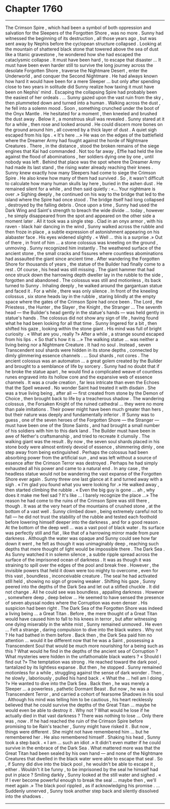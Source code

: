 
# Chapter 1760


---

The Crimson Spire , which had been a symbol of both oppression and salvation for the Sleepers of the Forgotten Shore , was no more . Sunny had witnessed the beginning of its destruction , all those years ago , but was sent away by Nephis before the cyclopean structure collapsed .
Looking at the mountain of shattered black stone that towered above the sea of dust like a titanic gravestone , he wondered how she had escaped the cataclysmic collapse . It must have been hard , to escape that disaster …
It must have been even harder still to survive the long journey across the desolate Forgotten Shore , traverse the Nightmare Desert , enter the Underworld , and conquer the Second Nightmare . He had always known how hard it would have been for a mere Sleeper … but only after spending close to two years in solitude did Sunny realize how taxing it must have been on Nephis' mind .
Escaping the collapsing Spire had probably been the easiest of her ordeals .
… Sunny gazed upon the vast ruin from the sky , then plummeted down and turned into a human . Walking across the dust , he fell into a solemn mood .
Soon , something crunched under the boot of the Onyx Mantle . He hesitated for a moment , then kneeled and brushed the dust away .
Below it , a monstrous skull was revealed .
Sunny stared at it for a while , then rose and looked around . He could discern more bones on the ground around him , all covered by a thick layer of dust .
A quiet sigh escaped from his lips .
« It's here …»
He was on the edges of the battlefield where the Dreamer Army had fought against the horde of Nightmare Creatures .
There , in the distance , stood the broken remains of the siege engines that Kai had commanded . Not too far away , Effie had held the line against the flood of abominations , her soldiers dying one by one , until nobody was left . Behind that place was the spot where the Dreamer Army had made its last stand , the rising water already reaching their knees .
Sunny knew exactly how many Sleepers had come to siege the Crimson Spire . He also knew how many of them had survived .
So , it wasn't difficult to calculate how many human skulls lay here , buried in the ashen dust .
He remained silent for a while , and then said quietly :
«… Your nightmare is over .»
Sighing deeply , he continued on his way to the bridge that led to the island where the Spire had once stood .
The bridge itself had long collapsed , destroyed by the falling debris . Once upon a time , Sunny had used the Dark Wing and Saint's strength to breach the wide divide … today , however , he simply disappeared from the spot and appeared on the other side a moment later . All it took was a single step .
Clad in an onyx armor , with his raven - black hair dancing in the wind , Sunny walked across the rubble and then froze in place , a subtle expression of astonishment appearing on his alabaster face .
His eyes widened slightly .
« Well … this is a surprise .»
Out of there , in front of him … a stone colossus was kneeling on the ground , unmoving .
Sunny recognized him instantly . The weathered surface of the ancient stone , the small cracks and fissures where countless abominations had assaulted the giant since ancient time .
After wandering the Forgotten Shore for thousands of years , the statue of the Builder had finally come to a rest .
Of course , his head was still missing . The giant hammer that had once struck down the harrowing depth dweller lay in the rubble to the side , forgotten and abandoned . The colossus was still and motionless , its back turned to Sunny .
Inhaling deeply , he walked around the gargantuan statue and faced it .
For a while , there was only silence .
In front of the kneeling colossus , six stone heads lay in the rubble , staring blindly at the empty space where the gates of the Crimson Spire had once been . The Lord , the Priestess , the Hunter , the Slayer , the Knight , the Stranger …
The seventh head — the Builder's head gently in the statue's hands — was held gently in statue's hands .
The colossus did not show any sign of life , having found what he had been looking for all that time .
Sunny lingered for a bit , then shifted his gaze , looking within the stone giant . His mind was full of bright curiosity .
« What are you , really ?»
After a while , a strange sound escaped from his lips .
« So that's how it is …»
The walking statue … was neither a living being nor a Nightmare Creature .
It had no soul .
Instead , seven Transcendent soul shards were hidden in its stone depths , connected by dimly glimmering essence channels .
… Soul shards , not cores .
The ancient colossus was an automaton … a great golem created by the Builder and brought to a semblance of life by sorcery . Sunny had no doubt that if he broke the statue apart , he would find a complicated weave of countless runes engraved into its hollow core and the expansive web of essence channels .
It was a crude creation , far less intricate than even the Echoes that the Spell weaved .
No wonder Saint had treated it with disdain .
She was a true living being , after all — first created from stone by the Demon of Choice , then brought back to life by a treacherous shadow . The wandering colossus , the Forsaken Knight of the ruined cathedral … they were no more than pale imitations . Their power might have been much greater than hers , but their nature was deeply and fundamentally inferior .
If Sunny was to guess , one of the seven heroes of the Forgotten Shore — the Stranger — must have been one of the Stone Saints , and had brought a small number of his soldiers with him to this dark land . The Builder must have been in awe of Nether's craftsmanship , and tried to recreate it clumsily .
The walking giant was the result .
By now , the seven soul shards placed in his stone body were almost entirely devoid of essence , shimmering dimly , one step away from being extinguished . Perhaps the colossus had been absorbing power from the artificial sun , and was left without a source of essence after the Crimson Terror was destroyed . Perhaps he had simply exhausted all his power and came to a natural end .
In any case , the headless statue would not be wandering the vast expanse of the Forgotten Shore ever again .
Sunny threw one last glance at it and turned away with a sigh .
« I'm glad you found what you were looking for .»
He walked away , then started climbing the rubble .
« Even the big guy is gone … ah , why does it make me feel sad ? It's like … I barely recognize the place …»
The reason he had come to the ruins of the Crimson Spire was still there , though .
It was at the very heart of the mountains of crushed stone , at the bottom of a vast well . Sunny climbed down , being extremely careful not to fall — he did not trust the stability of the rubble and tested each foothold before lowering himself deeper into the darkness , and for a good reason .
At the bottom of the deep well … was a vast pool of black water . Its surface was perfectly still and flat , like that of a harrowing mirror made from pure darkness . Although the water was opaque and Sunny could see how far down it went , he felt as though it was unimaginably deep , reaching such depths that mere thought of light would be impossible there .
The Dark Sea .
As Sunny watched it in solemn silence , a subtle ripple spread across the surface of the imprisoned ocean of darkness . It was as though it was straining to spill over the edges of the pool and break free . However , the invisible powers that held it down were too mighty to overcome , even for this vast , boundless , inconceivable creature .
The seal he had activated still held , showing no sign of growing weaker .
Shifting his gaze , Sunny peered into the depths of the Dark Sea and let out a stifled chuckle .
It did not change .
All he could see was boundless , appalling darkness .
However , somewhere deep , deep below …
He seemed to have sensed the presence of seven abyssal nodes where the Corruption was even denser .
His suspicion had been right .
The Dark Sea of the Forgotten Shore was indeed a living being … a Great Titan .
Before , the mere thought of a Great Titan would have caused him to fall to his knees in terror , but after witnessing one dying miserably in the white mist , Sunny remained unmoved .
He even …
Felt a strange , daring compulsion to dive into the black waters .
Why not ? He had bathed in them before . Back then , the Dark Sea paid him no attention … would it be different now that he was a Saint , possessing a Transcendent Soul that would be much more nourishing for a being such as this ?
What would he find in the depths of the ancient sea of Corruption ? What mysteries were hidden in the unfathomable black waters ?
« Should I find out ?»
The temptation was strong .
He reached toward the dark pool , tantalized by its lightless expanse .
But then , he stopped .
Sunny remained motionless for a while , struggling against the sense of dark wonder . Then , he slowly , laboriously , pulled his hand back .
« What the … hell am I doing ?»
He wanted to dive into the Dark Sea . Back then , he was merely a Sleeper … a powerless , pathetic Dormant Beast . But now , he was a Transcendent Terror , and carried a cohort of fearsome Shadows in his soul . Although his mind was telling him to be cautious , his heart recklessly believed that he could survive the depths of the Great Titan … maybe he would even be able to destroy it .
Why not ? What would he lose if he actually died in that vast darkness ? There was nothing to lose …
Only there was , now .
If he had reached the ruin of the Crimson Spire before promising to be Rain's teacher , Sunny might have risked it . But now , things were different . She might not have remembered him … but he remembered her .
He also remembered himself .
Shaking his head , Sunny took a step back .
« I am … such an idiot .»
It didn't even matter if he could survive in the embrace of the Dark Sea . What mattered more was that the Great Titan had been sealed by his own hand — and none of the Nightmare Creatures that dwelled in the black water were able to escape that seal .
So , if Sunny did dive into the black pool , he wouldn't be able to escape it , either .
Wouldn't it be funny , to be imprisoned by the seal he himself had put in place ?
Smiling darkly , Sunny looked at the still water and sighed .
« If I ever become powerful enough to break the seal … maybe then , we'll meet again .»
The black pool rippled , as if acknowledging his promise .
… Suddenly unnerved , Sunny took another step back and silently dissolved into the shadows .

---

